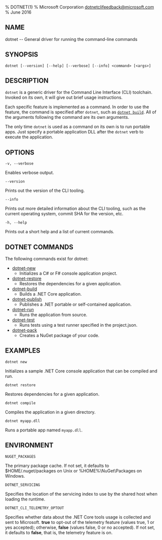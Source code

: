 % DOTNET(1)
% Microsoft Corporation dotnetclifeedback@microsoft.com
% June 2016

## NAME

dotnet -- General driver for running the command-line commands

## SYNOPSIS

`dotnet [--version] [--help] [--verbose] [--info] <command> [<args>]`

## DESCRIPTION
`dotnet` is a generic driver for the Command Line Interface (CLI) toolchain. Invoked on its own, it will give out brief usage instructions.

Each specific feature is implemented as a command. In order to use the feature, the command is specified after `dotnet`, such as [`dotnet build`](https://aka.ms/dotnet-build). All of the arguments following the command are its own arguments.

The only time `dotnet` is used as a command on its own is to run portable apps. Just specify a portable application DLL after the `dotnet` verb to execute the application.


## OPTIONS
`-v, --verbose`

Enables verbose output.

`--version`

Prints out the version of the CLI tooling.

`--info`

Prints out more detailed information about the CLI tooling, such as the current operating system, commit SHA for the version, etc.

`-h, --help`

Prints out a short help and a list of current commands.

## DOTNET COMMANDS

The following commands exist for dotnet:

* [dotnet-new](https://aka.ms/dotnet-new)
   * Initializes a C# or F# console application project.
* [dotnet-restore](https://aka.ms/dotnet-restore)
  * Restores the dependencies for a given application.
* [dotnet-build](https://aka.ms/dotnet-build)
  * Builds a .NET Core application.
* [dotnet-publish](https://aka.ms/dotnet-publish)
   * Publishes a .NET portable or self-contained application.
* [dotnet-run](https://aka.ms/dotnet-run)
   * Runs the application from source.
* [dotnet-test](https://aka.ms/dotnet-test)
   * Runs tests using a test runner specified in the project.json.
* [dotnet-pack](https://aka.ms/dotnet-pack)
   * Creates a NuGet package of your code.

## EXAMPLES

`dotnet new`

Initializes a sample .NET Core console application that can be compiled and run.

`dotnet restore`

Restores dependencies for a given application.

`dotnet compile`

Compiles the application in a given directory.

`dotnet myapp.dll`

Runs a portable app named `myapp.dll`.

## ENVIRONMENT

`NUGET_PACKAGES`

The primary package cache. If not set, it defaults to $HOME/.nuget/packages on Unix or %HOME%\NuGet\Packages on Windows.

`DOTNET_SERVICING`

Specifies the location of the servicing index to use by the shared host when loading the runtime.

`DOTNET_CLI_TELEMETRY_OPTOUT`

Specifies whether data about the .NET Core tools usage is collected and sent to Microsoft. **true** to opt-out of the telemetry feature (values true, 1 or yes accepted); otherwise, **false** (values false, 0 or no accepted). If not set, it defaults to **false**, that is, the telemetry feature is on.

